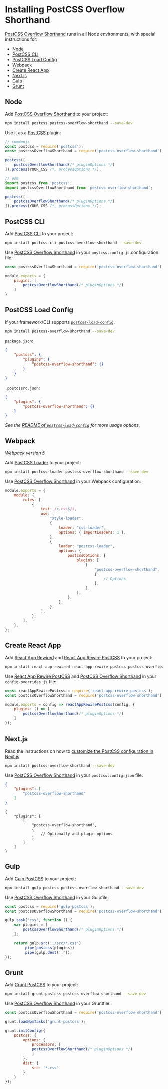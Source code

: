 # Installing PostCSS Overflow Shorthand

[PostCSS Overflow Shorthand] runs in all Node environments, with special instructions for:

- [Node](#node)
- [PostCSS CLI](#postcss-cli)
- [PostCSS Load Config](#postcss-load-config)
- [Webpack](#webpack)
- [Create React App](#create-react-app)
- [Next.js](#nextjs)
- [Gulp](#gulp)
- [Grunt](#grunt)

## Node

Add [PostCSS Overflow Shorthand] to your project:

```bash
npm install postcss postcss-overflow-shorthand --save-dev
```

Use it as a [PostCSS] plugin:

```js
// commonjs
const postcss = require('postcss');
const postcssOverflowShorthand = require('postcss-overflow-shorthand');

postcss([
	postcssOverflowShorthand(/* pluginOptions */)
]).process(YOUR_CSS /*, processOptions */);
```

```js
// esm
import postcss from 'postcss';
import postcssOverflowShorthand from 'postcss-overflow-shorthand';

postcss([
	postcssOverflowShorthand(/* pluginOptions */)
]).process(YOUR_CSS /*, processOptions */);
```

## PostCSS CLI

Add [PostCSS CLI] to your project:

```bash
npm install postcss-cli postcss-overflow-shorthand --save-dev
```

Use [PostCSS Overflow Shorthand] in your `postcss.config.js` configuration file:

```js
const postcssOverflowShorthand = require('postcss-overflow-shorthand');

module.exports = {
	plugins: [
		postcssOverflowShorthand(/* pluginOptions */)
	]
}
```

## PostCSS Load Config

If your framework/CLI supports [`postcss-load-config`](https://github.com/postcss/postcss-load-config).

```bash
npm install postcss-overflow-shorthand --save-dev
```

`package.json`:

```json
{
	"postcss": {
		"plugins": {
			"postcss-overflow-shorthand": {}
		}
	}
}
```

`.postcssrc.json`:

```json
{
	"plugins": {
		"postcss-overflow-shorthand": {}
	}
}
```

_See the [README of `postcss-load-config`](https://github.com/postcss/postcss-load-config#usage) for more usage options._

## Webpack

_Webpack version 5_

Add [PostCSS Loader] to your project:

```bash
npm install postcss-loader postcss-overflow-shorthand --save-dev
```

Use [PostCSS Overflow Shorthand] in your Webpack configuration:

```js
module.exports = {
	module: {
		rules: [
			{
				test: /\.css$/i,
				use: [
					"style-loader",
					{
						loader: "css-loader",
						options: { importLoaders: 1 },
					},
					{
						loader: "postcss-loader",
						options: {
							postcssOptions: {
								plugins: [
									[
										"postcss-overflow-shorthand",
										{
											// Options
										},
									],
								],
							},
						},
					},
				],
			},
		],
	},
};
```

## Create React App

Add [React App Rewired] and [React App Rewire PostCSS] to your project:

```bash
npm install react-app-rewired react-app-rewire-postcss postcss-overflow-shorthand --save-dev
```

Use [React App Rewire PostCSS] and [PostCSS Overflow Shorthand] in your
`config-overrides.js` file:

```js
const reactAppRewirePostcss = require('react-app-rewire-postcss');
const postcssOverflowShorthand = require('postcss-overflow-shorthand');

module.exports = config => reactAppRewirePostcss(config, {
	plugins: () => [
		postcssOverflowShorthand(/* pluginOptions */)
	]
});
```

## Next.js

Read the instructions on how to [customize the PostCSS configuration in Next.js](https://nextjs.org/docs/advanced-features/customizing-postcss-config)

```bash
npm install postcss-overflow-shorthand --save-dev
```

Use [PostCSS Overflow Shorthand] in your `postcss.config.json` file:

```json
{
	"plugins": [
		"postcss-overflow-shorthand"
	]
}
```

```json5
{
	"plugins": [
		[
			"postcss-overflow-shorthand",
			{
				// Optionally add plugin options
			}
		]
	]
}
```

## Gulp

Add [Gulp PostCSS] to your project:

```bash
npm install gulp-postcss postcss-overflow-shorthand --save-dev
```

Use [PostCSS Overflow Shorthand] in your Gulpfile:

```js
const postcss = require('gulp-postcss');
const postcssOverflowShorthand = require('postcss-overflow-shorthand');

gulp.task('css', function () {
	var plugins = [
		postcssOverflowShorthand(/* pluginOptions */)
	];

	return gulp.src('./src/*.css')
		.pipe(postcss(plugins))
		.pipe(gulp.dest('.'));
});
```

## Grunt

Add [Grunt PostCSS] to your project:

```bash
npm install grunt-postcss postcss-overflow-shorthand --save-dev
```

Use [PostCSS Overflow Shorthand] in your Gruntfile:

```js
const postcssOverflowShorthand = require('postcss-overflow-shorthand');

grunt.loadNpmTasks('grunt-postcss');

grunt.initConfig({
	postcss: {
		options: {
			processors: [
			postcssOverflowShorthand(/* pluginOptions */)
			]
		},
		dist: {
			src: '*.css'
		}
	}
});
```

[Gulp PostCSS]: https://github.com/postcss/gulp-postcss
[Grunt PostCSS]: https://github.com/nDmitry/grunt-postcss
[PostCSS]: https://github.com/postcss/postcss
[PostCSS CLI]: https://github.com/postcss/postcss-cli
[PostCSS Loader]: https://github.com/postcss/postcss-loader
[PostCSS Overflow Shorthand]: https://github.com/csstools/postcss-plugins/tree/main/plugins/postcss-overflow-shorthand
[React App Rewire PostCSS]: https://github.com/csstools/react-app-rewire-postcss
[React App Rewired]: https://github.com/timarney/react-app-rewired
[Next.js]: https://nextjs.org
